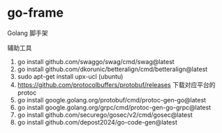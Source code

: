 # go-frame
Golang 脚手架

辅助工具
1. go install github.com/swaggo/swag/cmd/swag@latest
2. go install github.com/dkorunic/betteralign/cmd/betteralign@latest
3. sudo apt-get install upx-ucl (ubuntu)
4. https://github.com/protocolbuffers/protobuf/releases 下载对应平台的protoc
5. go install google.golang.org/protobuf/cmd/protoc-gen-go@latest
6. go install google.golang.org/grpc/cmd/protoc-gen-go-grpc@latest
7. go install github.com/securego/gosec/v2/cmd/gosec@latest
8. go install github.com/depost2024/go-code-gen@latest
